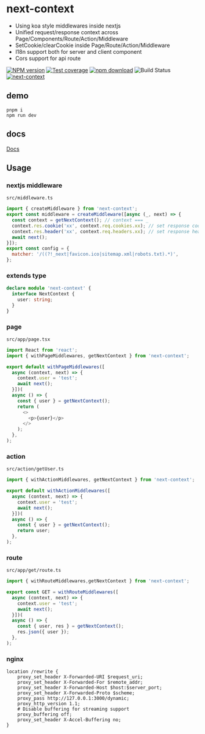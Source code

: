 # next-context
- Using koa style middlewares inside nextjs
- Unified request/response context across Page/Components/Route/Action/Middleware
- SetCookie/clearCookie inside Page/Route/Action/Middleware
- I18n support both for server and client component
- Cors support for api route

[![NPM version][npm-image]][npm-url]
[![Test coverage][coveralls-image]][coveralls-url]
[![npm download][download-image]][download-url]
![Build Status](https://github.com/yiminghe/next-context/actions/workflows/ci.yaml/badge.svg)
[![next-context](https://img.shields.io/endpoint?url=https://cloud.cypress.io/badge/simple/5v7p13/main&style=flat&logo=cypress)](https://cloud.cypress.io/projects/5v7p13/runs)

[npm-image]: http://img.shields.io/npm/v/next-context.svg?style=flat-square
[npm-url]: http://npmjs.org/package/next-context
[coveralls-image]: https://img.shields.io/coveralls/yiminghe/next-context.svg?style=flat-square
[coveralls-url]: https://coveralls.io/r/yiminghe/next-context?branch=main
[node-image]: https://img.shields.io/badge/node.js-%3E=_18.0-green.svg?style=flat-square
[node-url]: http://nodejs.org/download/
[download-image]: https://img.shields.io/npm/dm/next-context.svg?style=flat-square
[download-url]: https://npmjs.org/package/next-context


## demo

```
pnpm i
npm run dev
```

## docs

[Docs](https://github.com/yiminghe/next-context/blob/main/docs/index.md)

## Usage

### nextjs middleware
`src/middleware.ts`

```js
import { createMiddleware } from 'next-context';
export const middleware = createMiddleware([async (_, next) => {
  const context = getNextContext(); // context === _
  context.res.cookie('xx', context.req.cookies.xx); // set response cookie
  context.res.header('xx', context.req.headers.xx); // set response header
  await next();
}]);
export const config = {
  matcher: '/((?!_next|favicon.ico|sitemap.xml|robots.txt).*)',
};
```

### extends type

```ts
declare module 'next-context' {
  interface NextContext {
    user: string;
  }
}
```

### page
`src/app/page.tsx`

```js
import React from 'react';
import { withPageMiddlewares, getNextContext } from 'next-context';

export default withPageMiddlewares([
  async (context, next) => {
    context.user = 'test';
    await next();
  }])(
  async () => {
    const { user } = getNextContext();
    return (
      <>
        <p>{user}</p>
      </>
    );
  },
);
```

### action
`src/action/getUser.ts`

```js
import { withActionMiddlewares, getNextContext } from 'next-context';

export default withActionMiddlewares([
  async (context, next) => {
    context.user = 'test';
    await next();
  }])(
  async () => {
    const { user } = getNextContext();
    return user;
  },
);
```

### route
`src/app/get/route.ts`

```js
import { withRouteMiddlewares,getNextContext } from 'next-context';

export const GET = withRouteMiddlewares([
  async (context, next) => {
    context.user = 'test';
    await next();
  }])(
  async () => {
    const { user, res } = getNextContext();
    res.json({ user });
  },
);
```

### nginx

```
location /rewrite {
    proxy_set_header X-Forwarded-URI $request_uri;
    proxy_set_header X-Forwarded-For $remote_addr;
    proxy_set_header X-Forwarded-Host $host:$server_port;
    proxy_set_header X-Forwarded-Proto $scheme;
    proxy_pass http://127.0.0.1:3000/dynamic;
    proxy_http_version 1.1;
    # Disable buffering for streaming support
    proxy_buffering off;
    proxy_set_header X-Accel-Buffering no;
}
```